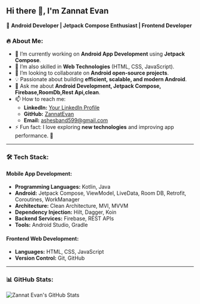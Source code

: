 ## Hi there 👋, I'm Zannat Evan

🚀 **Android Developer | Jetpack Compose Enthusiast | Frontend Developer**  

### 🔥 About Me:
- 🔭 I’m currently working on **Android App Development** using **Jetpack Compose**.
- 🌱 I’m also skilled in **Web Technologies** (HTML, CSS, JavaScript).
- 👯 I’m looking to collaborate on **Android open-source projects**.
- 💡 Passionate about building **efficient, scalable, and modern Android**.
- 💬 Ask me about **Android Development, Jetpack Compose, Firebase,RoomDb,Rest Api,clean**.
- 📫 How to reach me:  
  - **LinkedIn:** [Your LinkedIn Profile](https://www.linkedin.com/in/mr-zannat-ab5499339/)  
  - **GitHub:** [ZannatEvan](https://github.com/ZannatEvan)  
  - **Email:** [ashesband599@gmail.com](ashesband599@gmail.com)  
- ⚡ Fun fact: I love exploring **new technologies** and improving app performance. 🚀

---

### 🛠️ Tech Stack:
#### **Mobile App Development**:
- **Programming Languages:** Kotlin, Java
- **Android:** Jetpack Compose, ViewModel, LiveData, Room DB, Retrofit, Coroutines, WorkManager
- **Architecture:** Clean Architecture, MVI, MVVM
- **Dependency Injection:** Hilt, Dagger, Koin
- **Backend Services:** Firebase, REST APIs
- **Tools:** Android Studio, Gradle

#### **Frontend Web Development**:
- **Languages:** HTML, CSS, JavaScript
- **Version Control:** Git, GitHub

---

### 📊 GitHub Stats:
![Zannat Evan's GitHub Stats](https://github-readme-stats.vercel.app/api?username=ZannatEvan&show_icons=true&theme=tokyonight)




